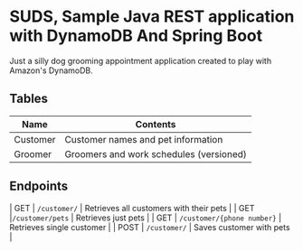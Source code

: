 # SUDS, Sample Java REST application with DynamoDB And Spring Boot

Just a silly dog grooming appointment application created to play with Amazon's DynamoDB.

## Tables

| Name     | Contents |
|----------|----------|
| Customer | Customer names and pet information |
| Groomer  | Groomers and work schedules (versioned) |

## Endpoints

| GET  | `/customer/`                | Retrieves all customers with their pets |
| GET  |`/customer/pets`             | Retrieves just pets |
| GET  | `/customer/{phone number}` | Retrieves single customer |
| POST | `/customer/`                 | Saves customer with pets |

